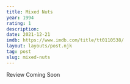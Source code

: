 ```yaml
---
title: Mixed Nuts
year: 1994
rating: 1
description: 
date: 2021-12-21
imdb: https://www.imdb.com/title/tt0110538/
layout: layouts/post.njk
tag: post
slug: mixed-nuts
---
```


Review Coming Soon